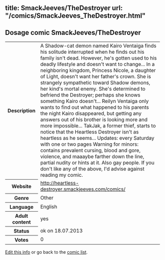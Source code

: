 title: SmackJeeves/TheDestroyer
url: "/comics/SmackJeeves_TheDestroyer.html"
---
Dosage comic SmackJeeves/TheDestroyer
-----------------------------------------

<p id="msg"></p>
<script type="text/javascript">
if (window.location.search === '?edit_info_mail=sent_ok') {
  var elem = document.getElementById("msg");
  elem.innerHTML = 'Edited information sucessfully sent for review, which is usually done daily. Thanks!';
  elem.className = 'ok';
}
</script>
<table class="comicinfo">
<tr>
<th>Description</th><td>A Shadow-cat demon named Kairo Ventaiga finds his solitude interrupted when he finds out his family isn't dead. However, he's gotten used to his deadly lifestyle and doesn't want to change... In a neighboring kingdom, Princess Nicole, a daughter of Light, doesn't want her father's crown. She is strangely sympathetic toward Shadow demons, her kind's mortal enemy. She's determined to befriend the Destroyer; perhaps she knows something Kairo doesn't... Reilyn Ventaiga only wants to find out what happened to his parents the night Kairo disappeared, but getting any answers out of his brother is looking more and more impossible... TakJak, a former thief, starts to notice that the Heartless Destroyer isn't as heartless as he seems... Updates: every Saturday with one or two pages Warning for minors: contains prevalent cursing, blood and gore, violence, and maaaybe farther down the line, partial nudity or hints at it. Also gay people. If you don't like any of the above, I'd advise against reading my comic.</td>
</tr>
<tr>
<th>Website</th><td><a href="http://heartless-destroyer.smackjeeves.com/comics/">http://heartless-destroyer.smackjeeves.com/comics/</a></td>
</tr>
<tr>
<th>Genre</th><td>Other</td>
</tr>
<tr>
<th>Language</th><td>English</td>
</tr>
<tr>
<th>Adult content</th><td>yes</td>
</tr>
<tr>
<th>Status</th><td>ok on 18.07.2013</td>
</tr>
<tr>
<th>Votes</th><td>0</td>
</tr>
</table>

[Edit this info](SmackJeeves_TheDestroyer_edit.html) or go back to the [comic list](../comic-index.html).
